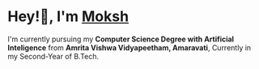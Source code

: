 # Hey!👋, I'm <a href="https://www.linkedin.com/in/abburu-mokshyagna-kalyan-63a20714b/" taget="_blank">Moksh</a>

I'm currently pursuing my **Computer Science Degree with Artificial Inteligence** from **Amrita Vishwa Vidyapeetham, Amaravati**, Currently in my Second-Year of B.Tech.